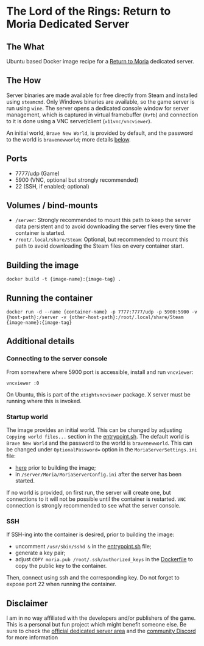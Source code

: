 # The Lord of the Rings: Return to Moria Dedicated Server

## The What
Ubuntu based Docker image recipe for a [Return to Moria](https://www.returntomoria.com/) dedicated server.

## The How
Server binaries are made available for free directly from Steam and installed using `steamcmd`. Only Windows binaries are available, so the game server is run using `wine`. The server opens a dedicated console window for server management, which is captured in virtual framebuffer (`Xvfb`) and connection to it is done using a VNC server/client (`x11vnc/vncviewer`).

An initial world, `Brave New World`, is provided by default, and the password to the world is `bravenewworld`; more details [below](#startup-world).

## Ports
- 7777/udp (Game)
- 5900 (VNC, optional but strongly recommended)
- 22 (SSH, if enabled; optional)

## Volumes / bind-mounts
- `/server`: Strongly recommended to mount this path to keep the server data persistent and to avoid downloading the server files every time the container is started.
- `/root/.local/share/Steam`: Optional, but recommended to mount this path to avoid downloading the Steam files on every container start.

## Building the image
```
docker build -t {image-name}:{image-tag} .
```

## Running the container
```
docker run -d --name {container-name} -p 7777:7777/udp -p 5900:5900 -v {host-path}:/server -v {other-host-path}:/root/.local/share/Steam {image-name}:{image-tag}
```

## Additional details
### Connecting to the server console
From somewhere where 5900 port is accessible, install  and run `vncviewer`: 
```
vncviewer :0
```
On Ubuntu, this is part of the `xtightvncviewer` package. X server must be running where this is invoked.

### Startup world
The image provides an initial world. This can be changed by adjusting `Copying world files...` section in the [entrypoint.sh](entrypoint.sh). The default world is `Brave New World` and the password to the world is `bravenewworld`. This can be changed under `OptionalPassword=` option in the `MoriaServerSettings.ini` file:
* [here](config/MoriaServerConfig.ini) prior to building the image;
* in `/server/Moria/MoriaServerConfig.ini` after the server has been started.

If no world is provided, on first run, the server will create one, but connections to it will not be possible until the container is restarted. `VNC` connection is strongly recommended to see what the server console.

### SSH 
If SSH-ing into the container is desired, prior to building the image:
* uncomment `/usr/sbin/sshd &` in the [entrypoint.sh](entrypoint.sh) file;
* generate a key pair;
* adjust `COPY moria.pub /root/.ssh/authorized_keys` in the [Dockerfile](Dockerfile) to copy the public key to the container.

Then, connect using ssh and the corresponding key. Do not forget to expose port 22 when running the container.

## Disclaimer
I am in no way affiliated with the developers and/or publishers of the game. This is a personal but fun project which might benefit someone else. Be sure to check the [official dedicated server area](https://www.returntomoria.com/news-updates/dedicated-server) and the [community Discord](https://www.returntomoria.com/community) for more information
